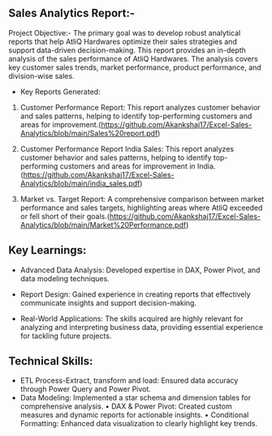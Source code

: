 ## Sales Analytics Report:-

Project Objective:-
The primary goal was to develop robust analytical reports that help AtliQ Hardwares optimize their sales strategies and support data-driven decision-making. This report provides an in-depth analysis of the sales performance of AtliQ Hardwares. The analysis covers key customer sales trends, market performance, product performance, and division-wise sales.

+ Key Reports Generated:

1. Customer Performance Report: This report analyzes customer behavior and sales patterns, helping to identify top-performing customers and areas for improvement.(https://github.com/Akankshaj17/Excel-Sales-Analytics/blob/main/Sales%20report.pdf)

2. Customer Performance Report India Sales: This report analyzes customer behavior and sales patterns, helping to identify top-performing customers and areas for improvement in India.(https://github.com/Akankshaj17/Excel-Sales-Analytics/blob/main/india_sales.pdf)

3. Market vs. Target Report: A comprehensive comparison between market performance and sales targets, highlighting areas where AtliQ exceeded or fell short of their goals.(https://github.com/Akankshaj17/Excel-Sales-Analytics/blob/main/Market%20Performance.pdf)

## Key Learnings: 

* Advanced Data Analysis: Developed expertise in DAX, Power Pivot, and 
 data modeling techniques. 

* Report Design: Gained experience in creating reports that 
 effectively communicate insights and support decision-making. 

* Real-World Applications: The skills acquired are highly relevant for analyzing and interpreting business data, providing essential experience for tackling future projects.

## Technical Skills:

* ETL Process-Extract, transform and load: Ensured data accuracy through Power Query and Power Pivot.
* Data Modeling: Implemented a star schema and dimension tables for comprehensive analysis. 
• DAX & Power Pivot: Created custom measures and dynamic reports for actionable insights. 
• Conditional Formatting: Enhanced data visualization to clearly highlight key trends. 
